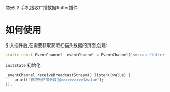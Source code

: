 
商米L2 手机接收广播数据flutter插件

# 如何使用

引入插件后,在需要获取获取扫描头数据的页面,创建:
```dart
static const EventChannel _eventChannel = EventChannel('smscan.flutter.io/charging');
```

`initState` 初始化

```dart
_eventChannel.receiveBroadcastStream().listen((value) {
    print("获取到扫描头数据>>>>>>>>>>$value");
}); 
```